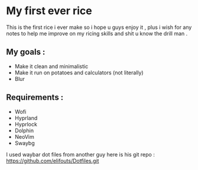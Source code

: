 # My first ever rice


This is the first rice i ever make so i hope u guys enjoy it , plus i wish for any notes to help me improve on my ricing skills and shit u know the drill man .

## My goals :

* Make it clean and minimalistic
* Make it run on potatoes and calculators (not literally)
* Blur


## Requirements :

* Wofi
* Hyprland
* Hyprlock
* Dolphin
* NeoVim
* Swaybg

I used waybar dot files from another guy here is his git repo : https://github.com/elifouts/Dotfiles.git

